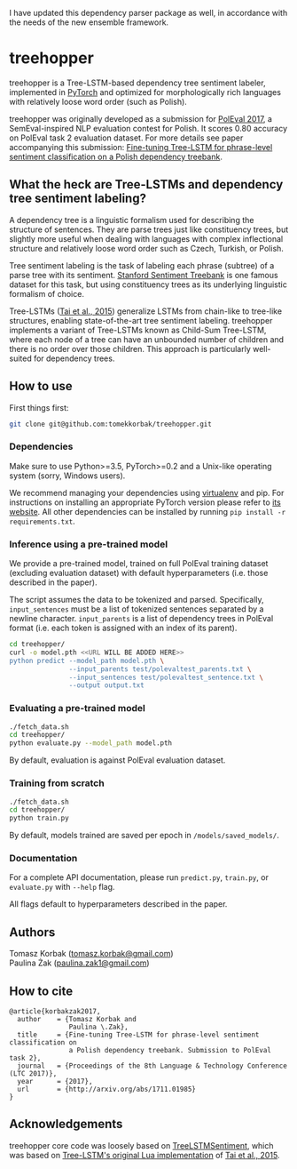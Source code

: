 I have updated this dependency parser package as well, in accordance with the needs of the new ensemble framework.

treehopper
==================================

treehopper is a Tree-LSTM-based dependency tree sentiment labeler, implemented in [PyTorch](https://github.com/pytorch/pytorch) and optimized for morphologically rich languages with relatively loose word order (such as Polish).

treehopper was originally developed as a submission for [PolEval 2017](http://poleval.pl/), a SemEval-inspired NLP evaluation contest for Polish. It scores 0.80 accuracy on PolEval task 2 evaluation dataset. For more details see paper accompanying this submission: [Fine-tuning Tree-LSTM for phrase-level sentiment classification on a Polish dependency treebank](https://arxiv.org/abs/1711.01985).

## What the heck are Tree-LSTMs and dependency tree sentiment labeling?

A dependency tree is a linguistic formalism used for describing the structure of sentences. They are parse trees just like constituency trees, but slightly more useful when dealing with languages with complex inflectional structure and relatively loose word order such as Czech, Turkish, or Polish.

Tree sentiment labeling is the task of labeling each phrase (subtree) of a parse tree with its sentiment. [Stanford Sentiment Treebank](https://nlp.stanford.edu/sentiment) is one famous dataset for this task, but using constituency trees as its underlying linguistic formalism of choice.

Tree-LSTMs ([Tai et al., 2015](https://arxiv.org/abs/1503.00075)) generalize LSTMs from chain-like to tree-like structures, enabling state-of-the-art tree sentiment labeling. treehopper implements a variant of Tree-LSTMs known as Child-Sum Tree-LSTM, where each node of a tree can have an unbounded number of children and there is no order over those children. This approach is particularly well-suited for dependency trees.

## How to use

First things first:

```bash
git clone git@github.com:tomekkorbak/treehopper.git
```

### Dependencies

Make sure to use Python>=3.5, PyTorch>=0.2 and a Unix-like operating system (sorry, Windows users).

We recommend managing your dependencies using [virtualenv](https://virtualenv.pypa.io/en/stable/) and pip. For instructions on installing an appropriate PyTorch version please refer to [its website](http://pytorch.org/). All other dependencies can be installed by running `pip install -r requirements.txt`.

### Inference using a pre-trained model

We provide a pre-trained model, trained on full PolEval training dataset (excluding evaluation dataset) with default hyperparameters (i.e. those described in the paper).

The script assumes the data to be tokenized and parsed. Specifically, `input_sentences` must be a list of tokenized sentences separated by a newline character. `input_parents` is a list of dependency trees in PolEval format (i.e. each token is assigned with an index of its parent).

```bash
cd treehopper/
curl -o model.pth <<URL WILL BE ADDED HERE>>
python predict --model_path model.pth \
               --input_parents test/polevaltest_parents.txt \
               --input_sentences test/polevaltest_sentence.txt \
               --output output.txt
```

### Evaluating a pre-trained model

```bash
./fetch_data.sh
cd treehopper/
python evaluate.py --model_path model.pth
```

By default, evaluation is against PolEval evaluation dataset.

### Training from scratch

```bash
./fetch_data.sh
cd treehopper/
python train.py
```

By default, models trained are saved per epoch in `/models/saved_models/`.

### Documentation

For a complete API documentation, please run `predict.py`, `train.py`, or `evaluate.py` with `--help` flag.

All flags default to hyperparameters described in the paper.

## Authors

Tomasz Korbak (tomasz.korbak@gmail.com)  
Paulina Żak (paulina.zak1@gmail.com)

## How to cite

```
@article{korbakzak2017,
  author    = {Tomasz Korbak and
               Paulina \.Zak},
  title     = {Fine-tuning Tree-LSTM for phrase-level sentiment classification on
               a Polish dependency treebank. Submission to PolEval task 2},
  journal   = {Proceedings of the 8th Language & Technology Conference (LTC 2017)},
  year      = {2017},
  url       = {http://arxiv.org/abs/1711.01985}
}
```

## Acknowledgements

treehopper core code was loosely based on [TreeLSTMSentiment](https://github.com/ttpro1995/TreeLSTMSentiment), which was based on [Tree-LSTM's original Lua implementation](https://github.com/stanfordnlp/treelstm) of [Tai et al., 2015](https://arxiv.org/abs/1503.00075).

